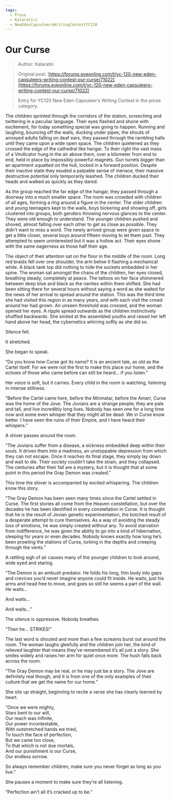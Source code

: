 ```yaml
---
tags:
  - Prose
  - Kalaratiri
  - NewEdenCapsuleersWritingContestYC120
---
```


# Our Curse

> Author: Kalaratiri

> Original post: [https://forums.eveonline.com/t/yc-120-new-eden-capsuleers-writing-contest-our-curse/71022](https://forums.eveonline.com/t/yc-120-new-eden-capsuleers-writing-contest-our-curse/71022)

> Entry for YC120 New Eden Capsuleer’s Writing Contest in the prose category.


The children sprinted through the corridors of the station, screeching and twittering in a peculiar language. Their eyes flashed and shone with excitement, for today something special was going to happen. Running and laughing, bouncing off the walls, ducking under pipes, the shouts of annoyed adults falling on deaf ears, they passed through the rambling halls until they came upon a wide open space. The children quietened as they crossed the edge of the cathedral like hangar. To their right the vast mass of a Vindicator hung in the air above them, over a kilometer from end to end, held in place by impossibly powerful magnets. Gun turrets bigger than an apartment squatted on the hull, locked in a forward position. Despite their inactive state they exuded a palpable sense of menace, their massive destructive potential only temporarily leashed. The children ducked their heads and walked as quickly as they dared.

As the group reached the far edge of the hangar, they passed through a doorway into a much smaller space. The room was crowded with children of all ages, forming a ring around a figure in the center. The older children and young teenagers kept to the walls, boys bickering and showing off, girls clustered into groups, both genders throwing nervous glances to the center. They were old enough to understand. The younger children pushed and shoved, almost falling over each other to get as close as possible. They didn’t want to miss a word. The newly arrived group were given space to get a little closer, several boys around fifteen moving to let them past. They attempted to seem uninterested but it was a hollow act. Their eyes shone with the same eagerness as those half their age.

The object of their attention sat on the floor in the middle of the room. Long red braids fell over one shoulder, the arm below it flashing a mechanical white. A black tank top did nothing to hide the sockets embedded in her spine. The woman sat amongst the chaos of the children, her eyes closed, breathing steady, completely at peace. The tattoos on her face shimmered between deep blue and black as the nanites within them shifted. She had been sitting there for several hours without saying a word as she waited for the news of her arrival to spread around the station. This was the third time she had visited this region in as many years, and with each visit the crowd around her had grown. An unseen threshold was crossed, and the woman opened her eyes. A ripple spread outwards as the children instinctively shuffled backwards. She smiled at the assembled youths and raised her left hand above her head, the cybernetics whirring softly as she did so.

Silence fell.

It stretched.

She began to speak.

“Do you know how Curse got its name? It is an ancient tale, as old as the Cartel itself. For we were not the first to make this place our home, and the echoes of those who came before can still be heard… if you listen.”

Her voice is soft, but it carries. Every child in the room is watching, listening in intense stillness.

“Before the Cartel came here, before the Minmatar, before the Amarr, Curse was the home of the Jove. The Jovians are a strange people; they are pale and tall, and live incredibly long lives. Nobody has seen one for a long time now and some even whisper that they might all be dead. We in Curse know better. I have seen the ruins of their Empire, and I have heard their whispers.”

A shiver passes around the room.

“The Jovians suffer from a disease, a sickness embedded deep within their souls. It drives them into a madness, an unstoppable depression from which they can not escape. Once it reaches its final stage, they simply lay down and wait to die. Their society couldn’t take the strain, and they collapsed. The centuries after their fall are a mystery, but it is thought that at some point in this period the Gray Demon was created.”

This time the shiver is accompanied by excited whispering. The children know this story.

“The Gray Demon has been seen many times since the Cartel settled in Curse. The first stories all come from the Heaven constellation, but over the decades he has been identified in every constellation in Curse. It is thought that he is the result of Jovian genetic experimentation, the botched result of a desperate attempt to cure themselves. As a way of avoiding the steady loss of emotions, he was simply created without any. To avoid starvation from indifference, he was given the ability to go into a kind of hibernation, sleeping for years or even decades. Nobody knows exactly how long he’s been prowling the stations of Curse, lurking in the depths and creeping through the vents.”

A rattling sigh of air causes many of the younger children to look around, wide eyed and staring.

“The Demon is an ambush predator. He folds his long, thin body into gaps and crevices you’d never imagine anyone could fit inside. He waits, just his arms and head free to move, and goes so still he seems a part of the wall. He waits…

And waits…

And waits…”

The silence is oppressive. Nobody breathes.

“Then he… STRIKES!”

The last word is shouted and more than a few screams burst out around the room. The woman laughs gleefully and the children join her, the kind of relieved laughter that means they’ve remembered it’s all just a story. She smiles widely and raises her arm for quiet once more. The hush falls back across the room.

“The Gray Demon may be real, or he may just be a story. The Jove are definitely real though, and it is from one of the only examples of their culture that we get the name for our home.”

She sits up straight, beginning to recite a verse she has clearly learned by heart.

“Once we were mighty,<br>
Stars bent to our will,<br>
Our reach was infinite,<br>
Our power incontestable,<br>
With outstretched hands we tried,<br>
To touch the face of perfection,<br>
But we came too close,<br>
To that which is not due mortals,<br>
And our punishment is our Curse,<br>
Our endless sorrow.

So always remember children, make sure you never forget as long as you live.”

She pauses a moment to make sure they’re all listening.

“Perfection ain’t all it’s cracked up to be.”
